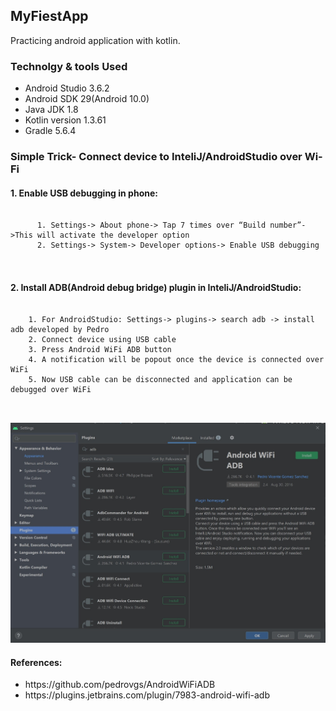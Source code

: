 <h2>MyFiestApp</h2>
Practicing android application with kotlin.

<h3>Technolgy & tools Used</h3>
	<ul>
		<li>Android Studio 3.6.2</li>
		<li>Android SDK 29(Android 10.0)</li>
		<li>Java JDK 1.8</li>
  		<li>Kotlin version 1.3.61</li>
		<li>Gradle 5.6.4</li>
	</ul>
	
<h3>Simple Trick- Connect device to InteliJ/AndroidStudio over Wi-Fi</h3>
  <h4>1. Enable USB debugging in phone: </h4>
  <pre>
    <code>
      1. Settings-> About phone-> Tap 7 times over “Build number”->This will activate the developer option
      2. Settings-> System-> Developer options-> Enable USB debugging
    </code>
  </pre>
  <h4>2. Install ADB(Android debug bridge) plugin in InteliJ/AndroidStudio: </h4>
    <pre>
    <code>
	1. For AndroidStudio: Settings-> plugins-> search adb -> install adb developed by Pedro
	2. Connect device using USB cable
	3. Press Android WiFi ADB button
	4. A notification will be popout once the device is connected over WiFi
	5. Now USB cable can be disconnected and application can be debugged over WiFi
    </code>
  </pre>
  <img src="image/ADB.jpg">
  <h4>References: </h4>
  <ul>
	<li>https://github.com/pedrovgs/AndroidWiFiADB</li>
	<li>https://plugins.jetbrains.com/plugin/7983-android-wifi-adb</li>
  </ul>




